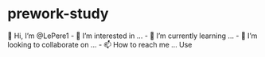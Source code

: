 # prework-study
 👋 Hi, I’m @LePere1 - 👀 I’m interested in ... - 🌱 I’m currently learning ... - 💞️ I’m looking to collaborate on ... - 📫 How to reach me ... Use
